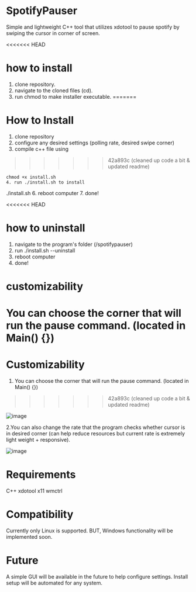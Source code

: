 # SpotifyPauser
Simple and lightweight C++ tool that utilizes xdotool to pause spotify by swiping the cursor in corner of screen.

<<<<<<< HEAD
# how to install
1. clone repository.
2. navigate to the cloned files (cd).
3. run chmod to make installer executable.
=======
# How to Install
1. clone repository
2. configure any desired settings (polling rate, desired swipe corner)
3. compile c++ file using 
>>>>>>> 42a893c (cleaned up code a bit & updated readme)
   ```
   chmod +x install.sh
4. run ./install.sh to install
   ```
   ./install.sh
6. reboot computer
7. done!

<<<<<<< HEAD
# how to uninstall
1. navigate to the program's folder (/spotifypauser)
2. run ./install.sh --uninstall
3. reboot computer
4. done!
   
# customizability
You can choose the corner that will run the pause command. (located in Main() {}) 
=======
# Customizability
 1. You can choose the corner that will run the pause command. (located in Main() {}) 
>>>>>>> 42a893c (cleaned up code a bit & updated readme)

   ![image](https://github.com/user-attachments/assets/773d2083-578a-4e03-bc6f-51134007a9a0)

 2.You can also change the rate that the program checks whether cursor is in desired corner (can help reduce resources but current rate is extremely light weight + responsive).

   ![image](https://github.com/user-attachments/assets/075c7d1b-c91d-4ed3-bf36-eb661120a50f)

# Requirements
C++
xdotool
x11
wmctrl

# Compatibility
Currently only Linux is supported. BUT, Windows functionality will be implemented soon.

# Future
A simple GUI will be available in the future to help configure settings.
Install setup will be automated for any system.
